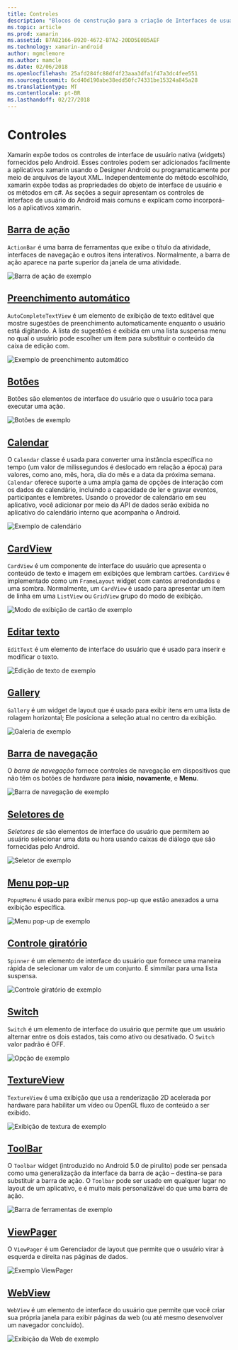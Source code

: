```yaml
---
title: Controles
description: "Blocos de construção para a criação de Interfaces de usuário do xamarin"
ms.topic: article
ms.prod: xamarin
ms.assetid: B7A82166-B920-4672-B7A2-20DD5E0B5AEF
ms.technology: xamarin-android
author: mgmclemore
ms.author: mamcle
ms.date: 02/06/2018
ms.openlocfilehash: 25afd284fc88df4f23aaa3dfa1f47a3dc4fee551
ms.sourcegitcommit: 6cd40d190abe38edd50fc74331be15324a845a28
ms.translationtype: MT
ms.contentlocale: pt-BR
ms.lasthandoff: 02/27/2018
---
```

# <a name="controls"></a>Controles


Xamarin expõe todos os controles de interface de usuário nativa (widgets) fornecidos pelo Android. Esses controles podem ser adicionados facilmente a aplicativos xamarin usando o Designer Android ou programaticamente por meio de arquivos de layout XML. Independentemente do método escolhido, xamarin expõe todas as propriedades do objeto de interface de usuário e os métodos em c#. As seções a seguir apresentam os controles de interface de usuário do Android mais comuns e explicam como incorporá-los a aplicativos xamarin.

## <a name="action-barandroiduser-interfacecontrolsaction-barmd"></a>[Barra de ação](~/android/user-interface/controls/action-bar.md) 

`ActionBar` é uma barra de ferramentas que exibe o título da atividade, interfaces de navegação e outros itens interativos. Normalmente, a barra de ação aparece na parte superior da janela de uma atividade.

![Barra de ação de exemplo](images/action-bar.png)


## <a name="auto-completeandroiduser-interfacecontrolsauto-completemd"></a>[Preenchimento automático](~/android/user-interface/controls/auto-complete.md)

`AutoCompleteTextView` é um elemento de exibição de texto editável que mostre sugestões de preenchimento automaticamente enquanto o usuário está digitando. A lista de sugestões é exibida em uma lista suspensa menu no qual o usuário pode escolher um item para substituir o conteúdo da caixa de edição com.

![Exemplo de preenchimento automático](images/auto-complete.png)


## <a name="buttonsandroiduser-interfacecontrolsbuttonsindexmd"></a>[Botões](~/android/user-interface/controls/buttons/index.md)

Botões são elementos de interface do usuário que o usuário toca para executar uma ação.

![Botões de exemplo](images/buttons.png)


## <a name="calendarandroiduser-interfacecontrolscalendarmd"></a>[Calendar](~/android/user-interface/controls/calendar.md)

O `Calendar` classe é usada para converter uma instância específica no tempo (um valor de milissegundos é deslocado em relação a época) para valores, como ano, mês, hora, dia do mês e a data da próxima semana.
`Calendar` oferece suporte a uma ampla gama de opções de interação com os dados de calendário, incluindo a capacidade de ler e gravar eventos, participantes e lembretes. Usando o provedor de calendário em seu aplicativo, você adicionar por meio da API de dados serão exibida no aplicativo do calendário interno que acompanha o Android.

![Exemplo de calendário](images/calendar.png)


## <a name="cardviewandroiduser-interfacecontrolscard-viewmd"></a>[CardView](~/android/user-interface/controls/card-view.md)

`CardView` é um componente de interface do usuário que apresenta o conteúdo de texto e imagem em exibições que lembram cartões. `CardView` é implementado como um `FrameLayout` widget com cantos arredondados e uma sombra. Normalmente, um `CardView` é usado para apresentar um item de linha em uma `ListView` ou `GridView` grupo do modo de exibição.

![Modo de exibição de cartão de exemplo](images/cardview.png)


## <a name="edit-textandroiduser-interfacecontrolsedit-textmd"></a>[Editar texto](~/android/user-interface/controls/edit-text.md)

`EditText` é um elemento de interface do usuário que é usado para inserir e modificar o texto.

![Edição de texto de exemplo](images/edit-text.png)


## <a name="galleryandroiduser-interfacecontrolsgallerymd"></a>[Gallery](~/android/user-interface/controls/gallery.md)

`Gallery` é um widget de layout que é usado para exibir itens em uma lista de rolagem horizontal; Ele posiciona a seleção atual no centro da exibição.

![Galeria de exemplo](images/gallery.png)


## <a name="navigation-barandroiduser-interfacecontrolsnavigation-barmd"></a>[Barra de navegação](~/android/user-interface/controls/navigation-bar.md)

O *barra de navegação* fornece controles de navegação em dispositivos que não têm os botões de hardware para **início**, **novamente**, e **Menu**.

![Barra de navegação de exemplo](images/navigation-bar.png)


## <a name="pickersandroiduser-interfacecontrolspickersindexmd"></a>[Seletores de](~/android/user-interface/controls/pickers/index.md)

*Seletores de* são elementos de interface do usuário que permitem ao usuário selecionar uma data ou hora usando caixas de diálogo que são fornecidas pelo Android.

![Seletor de exemplo](images/picker.png)


## <a name="popup-menuandroiduser-interfacecontrolspopup-menumd"></a>[Menu pop-up](~/android/user-interface/controls/popup-menu.md)

`PopupMenu` é usado para exibir menus pop-up que estão anexados a uma exibição específica.

![Menu pop-up de exemplo](images/popup-menu.png)


## <a name="spinnerandroiduser-interfacecontrolsspinnermd"></a>[Controle giratório](~/android/user-interface/controls/spinner.md)

`Spinner` é um elemento de interface do usuário que fornece uma maneira rápida de selecionar um valor de um conjunto. É simmilar para uma lista suspensa. 

![Controle giratório de exemplo](images/spinner.png)


## <a name="switchandroiduser-interfacecontrolsswitchmd"></a>[Switch](~/android/user-interface/controls/switch.md)

`Switch` é um elemento de interface do usuário que permite que um usuário alternar entre os dois estados, tais como ativo ou desativado. O `Switch` valor padrão é OFF.

![Opção de exemplo](images/switch.png)


## <a name="textureviewandroiduser-interfacecontrolstexture-viewmd"></a>[TextureView](~/android/user-interface/controls/texture-view.md)

`TextureView` é uma exibição que usa a renderização 2D acelerada por hardware para habilitar um vídeo ou OpenGL fluxo de conteúdo a ser exibido.

![Exibição de textura de exemplo](images/texture-view.png)


## <a name="toolbarandroiduser-interfacecontrolstool-barindexmd"></a>[ToolBar](~/android/user-interface/controls/tool-bar/index.md)

O `Toolbar` widget (introduzido no Android 5.0 de pirulito) pode ser pensada como uma generalização da interface da barra de ação &ndash; destina-se para substituir a barra de ação. O `Toolbar` pode ser usado em qualquer lugar no layout de um aplicativo, e é muito mais personalizável do que uma barra de ação.

![Barra de ferramentas de exemplo](images/toolbar.png)


## <a name="viewpagerandroiduser-interfacecontrolsview-pagerindexmd"></a>[ViewPager](~/android/user-interface/controls/view-pager/index.md) 

O `ViewPager` é um Gerenciador de layout que permite que o usuário virar à esquerda e direita nas páginas de dados.

![Exemplo ViewPager](images/viewpager.png)


## <a name="webviewandroiduser-interfacecontrolsweb-viewmd"></a>[WebView](~/android/user-interface/controls/web-view.md)

`WebView` é um elemento de interface do usuário que permite que você criar sua própria janela para exibir páginas da web (ou até mesmo desenvolver um navegador concluído).

![Exibição da Web de exemplo](images/web-view.png)

